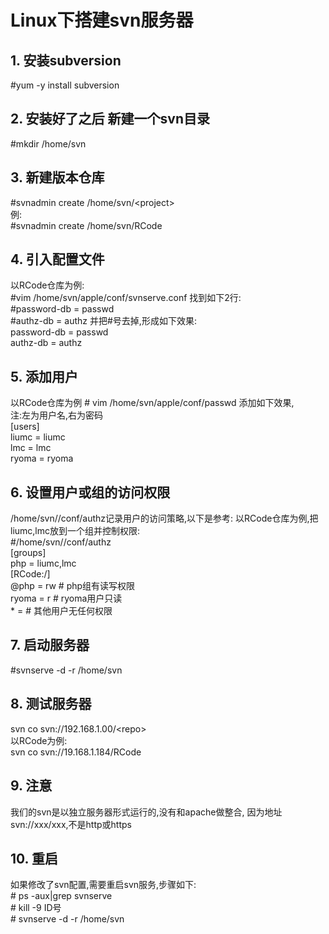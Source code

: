 # Linux下搭建svn服务器

## 1. 安装subversion
\#yum -y install subversion
## 2. 安装好了之后 新建一个svn目录
\#mkdir /home/svn
## 3. 新建版本仓库
\#svnadmin create /home/svn/<project\>
<br>例:
<br>\#svnadmin create /home/svn/RCode
## 4. 引入配置文件
以RCode仓库为例:
<br>\#vim /home/svn/apple/conf/svnserve.conf
找到如下2行:
<br>\#password-db = passwd
<br>\#authz-db = authz
并把#号去掉,形成如下效果:
<br>password-db = passwd
<br>authz-db = authz
## 5. 添加用户
以RCode仓库为例
\# vim /home/svn/apple/conf/passwd
添加如下效果,
<br>注:左为用户名,右为密码
<br>[users]
<br>liumc = liumc
<br>lmc = lmc
<br>ryoma = ryoma

## 6. 设置用户或组的访问权限
/home/svn//conf/authz记录用户的访问策略,以下是参考:
以RCode仓库为例,把liumc,lmc放到一个组并控制权限:
<br>\#/home/svn/<repo>/conf/authz
<br>[groups]
<br>php = liumc,lmc
<br>[RCode:/]
<br>@php = rw # php组有读写权限
<br>ryoma = r # ryoma用户只读
<br>\* = # 其他用户无任何权限

## 7. 启动服务器
\#svnserve -d -r /home/svn
## 8. 测试服务器
svn co svn://192.168.1.00/<repo\>
<br>以RCode为例:
<br>svn co svn://19.168.1.184/RCode
## 9. 注意
我们的svn是以独立服务器形式运行的,没有和apache做整合,
因为地址svn://xxx/xxx,不是http或https
## 10. 重启
如果修改了svn配置,需要重启svn服务,步骤如下:
<br>\# ps -aux|grep svnserve
<br>\# kill -9 ID号
<br>\# svnserve -d -r /home/svn
